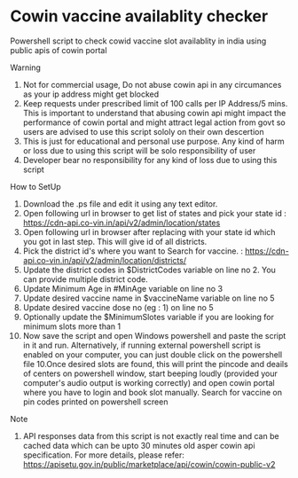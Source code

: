  # Cowin vaccine availablity checker
 Powershell script to check cowid vaccine slot availablity in india using public apis of cowin portal

 Warning
 1. Not for commercial usage, Do not abuse cowin api in any circumances as your ip address might get blocked
 2. Keep requests under prescribed limit of 100 calls per IP Address/5 mins. This is important to understand that abusing cowin api might impact the performance of cowin portal 
    and might attract legal action from govt so  users are advised to use this script sololy on their own descertion
 3. This is just for educational and personal use purpose. Any kind of harm or loss due to using this script will be solo responsibility of user
 4. Developer bear no responsibility for any kind of loss due to using this script

 How to SetUp
 1. Download the .ps file and edit it using any text editor.
 2. Open following url in browser to get list of states and pick your state id : https://cdn-api.co-vin.in/api/v2/admin/location/states
 3. Open following url in browser  after replacing <stateid> with your state id which you got in last step. This will give id of all districts. 
 4. Pick the district id's where you want to  Search for vaccine. : https://cdn-api.co-vin.in/api/v2/admin/location/districts/<stateid>
 5. Update the district codes in $DistrictCodes variable on line no 2. You can provide multiple district code.
 6. Update Minimum Age in #MinAge variable on line no 3
 7. Update desired vaccine name in $vaccineName variable on line no 5
 8. Update desired vaccine dose no (eg : 1) on line no 5
 9. Optionally update the $MinimumSlotes variable if you are looking for minimum slots more than 1
 9. Now save the script and open Windows powershell and paste the script in it and run. Alternatively, if running external powershell script is enabled on your computer, you can    just double click on the powershell file
 10.Once desired slots are found, this will print the pincode and deails of centers on powershell window, start beeping loudly (provided your computer's audio output is working correctly) and open cowin portal where you have to login and book slot manually. Search for vaccine on pin codes printed on powershell screen

 Note
 1. API responses data from this script is not exactly real time and can be cached data which can be upto 30 minutes old asper cowin api specification. For more details, please refer: https://apisetu.gov.in/public/marketplace/api/cowin/cowin-public-v2
